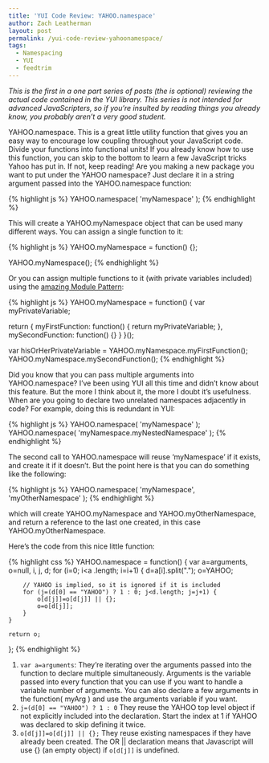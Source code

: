 ```yaml
---
title: 'YUI Code Review: YAHOO.namespace'
author: Zach Leatherman
layout: post
permalink: /yui-code-review-yahoonamespace/
tags:
  - Namespacing
  - YUI
  - feedtrim
---
```


*This is the first in a one part series of posts (the is optional) reviewing the actual code contained in the YUI library. This series is not intended for advanced JavaScripters, so if you’re insulted by reading things you already know, you probably aren’t a very good student.*

YAHOO.namespace. This is a great little utility function that gives you an easy way to encourage low coupling throughout your JavaScript code. Divide your functions into functional units! If you already know how to use this function, you can skip to the bottom to learn a few JavaScript tricks Yahoo has put in. If not, keep reading! Are you making a new package you want to put under the YAHOO namespace? Just declare it in a string argument passed into the YAHOO.namespace function:

{% highlight js %}
YAHOO.namespace( 'myNamespace' );
{% endhighlight %}

This will create a YAHOO.myNamespace object that can be used many different ways. You can assign a single function to it:

{% highlight js %}
YAHOO.myNamespace = function() {};
 
YAHOO.myNamespace();
{% endhighlight %}

Or you can assign multiple functions to it (with private variables included) using the [amazing Module Pattern][1]:

 [1]: http://yuiblog.com/blog/2007/06/12/module-pattern/

{% highlight js %}
YAHOO.myNamespace = function() {
  var myPrivateVariable;
 
  return {
    myFirstFunction: function() { return myPrivateVariable; },
    mySecondFunction: function() {}
  }
}();
 
var hisOrHerPrivateVariable = YAHOO.myNamespace.myFirstFunction();
YAHOO.myNamespace.mySecondFunction();
{% endhighlight %}

Did you know that you can pass multiple arguments into YAHOO.namespace? I’ve been using YUI all this time and didn’t know about this feature. But the more I think about it, the more I doubt it’s usefulness. When are you going to declare two unrelated namespaces adjacently in code? For example, doing this is redundant in YUI:

{% highlight js %}
YAHOO.namespace( 'myNamespace' );
YAHOO.namespace( 'myNamespace.myNestedNamespace' );
{% endhighlight %}

The second call to YAHOO.namespace will reuse ‘myNamespace’ if it exists, and create it if it doesn’t. But the point here is that you can do something like the following:

{% highlight js %}
YAHOO.namespace( 'myNamespace', 'myOtherNamespace' );
{% endhighlight %}

which will create YAHOO.myNamespace and YAHOO.myOtherNamespace, and return a reference to the last one created, in this case YAHOO.myOtherNamespace.

Here’s the code from this nice little function:

{% highlight css %}
YAHOO.namespace = function() {
    var a=arguments, o=null, i, j, d;
    for (i=0; i<a .length; i=i+1) {
        d=a[i].split(".");
        o=YAHOO;
 
        // YAHOO is implied, so it is ignored if it is included
        for (j=(d[0] == "YAHOO") ? 1 : 0; j<d.length; j=j+1) {
            o[d[j]]=o[d[j]] || {};
            o=o[d[j]];
        }
    }
 
    return o;
};
{% endhighlight %}

1. `var a=arguments`: They’re iterating over the arguments passed into the function to declare multiple simultaneously. Arguments is the variable passed into every function that you can use if you want to handle a variable number of arguments. You can also declare a few arguments in the function( myArg ) and use the arguments variable if you want.
1. `j=(d[0] == "YAHOO") ? 1 : 0` They reuse the YAHOO top level object if not explicitly included into the declaration. Start the index at 1 if YAHOO was declared to skip defining it twice.
1. `o[d[j]]=o[d[j]] || {};` They reuse existing namespaces if they have already been created. The OR || declaration means that Javascript will use {} (an empty object) if `o[d[j]]` is undefined.
